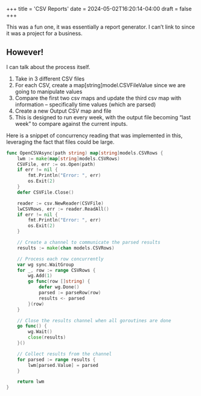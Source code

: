 +++
title = 'CSV Reports'
date = 2024-05-02T16:20:14-04:00
draft = false
+++

This was a fun one, it was essentially a report generator. 
I can’t link to since it was a project for a business. 

## However!
I can talk about the process itself.

1. Take in 3 different CSV files
2. For each CSV, create a map[string]model.CSVFileValue since we are going to manipulate values
3. Compare the first two csv maps and update the third csv map with information – specifically time values (which are parsed)
4. Create a new Output CSV map and file
5. This is designed to run every week, with the output file becoming “last week” to compare against the current inputs.

Here is a snippet of concurrency reading that was implemented in this, leveraging the fact that files could be large.
```go
func OpenCSVAsync(path string) map[string]models.CSVRows {
    lwm := make(map[string]models.CSVRows)
    CSVFile, err := os.Open(path)
    if err != nil {
        fmt.Println("Error: ", err)
        os.Exit(2)
    }
    defer CSVFile.Close()

    reader := csv.NewReader(CSVFile)
    lwCSVRows, err := reader.ReadAll()
    if err != nil {
        fmt.Println("Error: ", err)
        os.Exit(2)
    }

    // Create a channel to communicate the parsed results
    results := make(chan models.CSVRows)

    // Process each row concurrently
    var wg sync.WaitGroup
    for _, row := range CSVRows {
        wg.Add(1)
        go func(row []string) {
            defer wg.Done()
            parsed := parseRow(row)
            results <- parsed
        }(row)
    }

    // Close the results channel when all goroutines are done
    go func() {
        wg.Wait()
        close(results)
    }()

    // Collect results from the channel
    for parsed := range results {
        lwm[parsed.Value] = parsed
    }

    return lwm
}
```